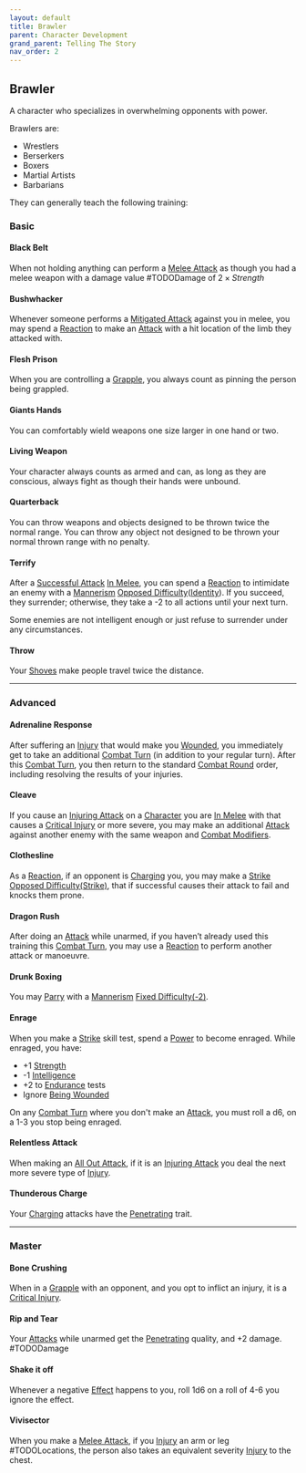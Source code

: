 ```yaml
---
layout: default
title: Brawler
parent: Character Development
grand_parent: Telling The Story
nav_order: 2
---
```

## Brawler
A character who specializes in overwhelming opponents with power.

Brawlers are: 
* Wrestlers
* Berserkers
* Boxers
* Martial Artists
* Barbarians

They can generally teach the following training:

### Basic

#### Black Belt
When not holding anything can perform a [Melee Attack](Terminology#Melee%20Attack) as though you had a melee weapon with a damage value #TODODamage of $2 \times Strength$ 

#### Bushwhacker
Whenever someone performs a [Mitigated Attack](Terminology#Mitigated%20Attack) against you in melee, you may spend a [Reaction](Terminology#Reaction) to make an [Attack](Terminology#Attack) with a hit location of the limb they attacked with.

#### Flesh Prison
When you are controlling a [Grapple](Combat#Grapple), you always count as pinning the person being grappled.

#### Giants Hands
You can comfortably wield weapons one size larger in one hand or two.

#### Living Weapon
Your character always counts as armed and can, as long as they are conscious, always fight as though their hands were unbound.

#### Quarterback
You can throw weapons and objects designed to be thrown twice the normal range. You can throw any object not designed to be thrown your normal thrown range with no penalty.

#### Terrify
After a [Successful Attack](Terminology#Successful%20Attack) [In Melee](Terminology#In%20Melee), you can spend a [Reaction](Terminology#Reaction) to intimidate an enemy with a [Mannerism](Communication#Mannerism) [Opposed Difficulty](Skills#Opposed%20Difficulty)([Identity](Spirit#Identity)). If you succeed, they surrender; otherwise, they take a -2 to all actions until your next turn.

Some enemies are not intelligent enough or just refuse to surrender under any circumstances.
#### Throw
Your [Shoves](Combat#Shove) make people travel twice the distance.



---

### Advanced

#### Adrenaline Response
After suffering an [Injury](Injury) that would make you [Wounded](Injury#Wounded), you immediately get to take an additional [Combat Turn](Terminology#Combat%20Turn) (in addition to your regular turn). After this [Combat Turn](Terminology#Combat%20Turn), you then return to the standard [Combat Round](Terminology#Combat%20Round) order, including resolving the results of your injuries.

#### Cleave
If you cause an [Injuring Attack](Terminology#Injuring%20Attack) on a [Character](Terminology#Character) you are [In Melee](Terminology#In%20Melee) with that causes a [Critical Injury](Injury#Critical%20Injury) or more severe, you may make an additional [Attack](Terminology#Attack) against another enemy with the same weapon and [Combat Modifiers](Combat#Combat%20Modifiers).

#### Clothesline
As a [Reaction](Combat#Reacting%20to%20Attacks), if an opponent is [Charging](Combat#Charging) you, you may make a [Strike](Strength#Strike) [Opposed Difficulty(Strike)](Skills#Opposed%20Difficulty), that if successful causes their attack to fail and knocks them prone.

#### Dragon Rush
After doing an [Attack](Terminology#Attack) while unarmed, if you haven’t already used this training this [Combat Turn](Terminology#Combat%20Turn), you may use a [Reaction](Terminology#Reaction) to perform another attack or manoeuvre.

#### Drunk Boxing
You may [Parry](Combat#Parry) with a [Mannerism](Communication#Mannerism) [Fixed Difficulty(-2)](Skills#Fixed%20Difficulty).

#### Enrage
When you make a [Strike](Strength#Strike) skill test, spend a [Power](Stats#Power) to become enraged. While enraged, you have: 
* +1 [Strength](Strength)
* -1 [Intelligence](Intelligence)
* +2 to [Endurance](Strength#Endurance) tests
* Ignore [Being Wounded](Injury#Wounded)

On any [Combat Turn](Terminology#Combat%20Turn) where you don't make an [Attack](Terminology#Attack), you must roll a d6, on a 1-3 you stop being enraged.

#### Relentless Attack
When making an [All Out Attack](Combat#All%20Out%20Attack), if it is an [Injuring Attack](Terminology#Injuring%20Attack) you deal the next more severe type of [Injury](Injury#Injury).

#### Thunderous Charge
Your [Charging](Combat#Charging) attacks have the [Penetrating](Weapon-Traits#Penetrating) trait.

---

### Master

#### Bone Crushing
When in a [Grapple](Combat#Grapple) with an opponent, and you opt to inflict an injury, it is a [Critical Injury](Injury#Critical%20Injury).

#### Rip and Tear
Your [Attacks](Terminology#Attack) while unarmed get the [Penetrating](Weapon-Traits#Penetrating) quality, and +2 damage. #TODODamage

#### Shake it off
Whenever a negative [Effect](Effects) happens to you, roll 1d6 on a roll of 4-6 you ignore the effect.
#### Vivisector
When you make a [Melee Attack](Terminology#Melee%20Attack), if you [Injury](Injury) an arm or leg #TODOLocations, the person also takes an equivalent severity [Injury](Injury) to the chest.

